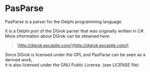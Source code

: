 # PasParse

PasParse is a parser for the Delphi programming language.

It is a Delphi port of the DGrok parser that was originally written in C#.  
More information about DGrok can be obtained here:  
> [http://dgrok.excastle.com/](http://dgrok.excastle.com/)

Since DGrok is licensed under the GPL and PasParse can be seen as a derived work,   
it is also licensed under the GNU Public License. (see LICENSE file)